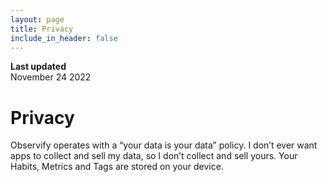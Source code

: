 ```yaml
---
layout: page
title: Privacy
include_in_header: false
---
```


**Last updated**  
November 24 2022

# Privacy

Observify operates with a “your data is your data” policy. I don’t ever want apps to collect and sell my data, so I don’t collect and sell yours. Your Habits, Metrics and Tags are stored on your device.